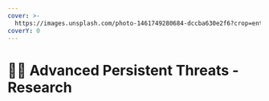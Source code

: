 ```yaml
---
cover: >-
  https://images.unsplash.com/photo-1461749280684-dccba630e2f6?crop=entropy&cs=srgb&fm=jpg&ixid=M3wxOTcwMjR8MHwxfHNlYXJjaHwxMHx8Y29tcHV0ZXJ8ZW58MHx8fHwxNzI4MTM0MDcyfDA&ixlib=rb-4.0.3&q=85
coverY: 0
---
```


# 🧛‍♂️ Advanced Persistent Threats - Research


